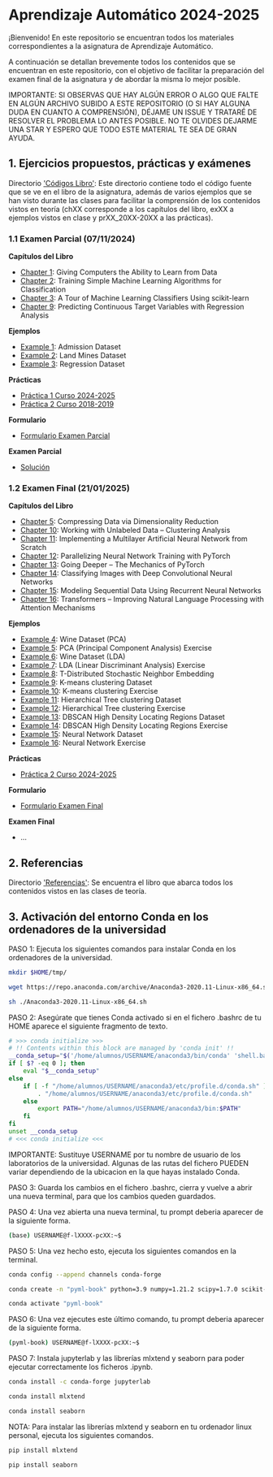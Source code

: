 # Aprendizaje Automático 2024-2025

¡Bienvenido! En este repositorio se encuentran todos los materiales correspondientes a la asignatura de Aprendizaje Automático.

A continuación se detallan brevemente todos los contenidos que se encuentran en este repositorio, con el objetivo de facilitar la preparación del examen final de la asignatura y de abordar la misma lo mejor posible.

IMPORTANTE: SI OBSERVAS QUE HAY ALGÚN ERROR O ALGO QUE FALTE EN ALGÚN ARCHIVO SUBIDO A ESTE REPOSITORIO (O SI HAY ALGUNA DUDA EN CUANTO A COMPRENSIÓN), DÉJAME UN ISSUE Y TRATARÉ DE RESOLVER EL PROBLEMA LO ANTES POSIBLE. NO TE OLVIDES DEJARME UNA STAR Y ESPERO QUE TODO ESTE MATERIAL TE SEA DE GRAN AYUDA.

## 1. Ejercicios propuestos, prácticas y exámenes

Directorio ['Códigos Libro'](https://github.com/aleon2020/AA_2024-2025/tree/main/C%C3%B3digos%20Libro): Este directorio contiene todo el código fuente que se ve en el libro de la asignatura, además de varios ejemplos que se han visto durante las clases para facilitar la comprensión de los contenidos vistos en teoría (chXX corresponde a los capítulos del libro, exXX a ejemplos vistos en clase y prXX_20XX-20XX a las prácticas).

### 1.1 Examen Parcial (07/11/2024)

**Capítulos del Libro**
* [Chapter 1](https://github.com/aleon2020/AA_2024-2025/tree/main/C%C3%B3digos%20Libro/ch01): Giving Computers the Ability to Learn from Data
* [Chapter 2](https://github.com/aleon2020/AA_2024-2025/tree/main/C%C3%B3digos%20Libro/ch02): Training Simple Machine Learning Algorithms for Classification
* [Chapter 3](https://github.com/aleon2020/AA_2024-2025/tree/main/C%C3%B3digos%20Libro/ch03): A Tour of Machine Learning Classifiers Using scikit-learn
* [Chapter 9](https://github.com/aleon2020/AA_2024-2025/tree/main/C%C3%B3digos%20Libro/ch09): Predicting Continuous Target Variables with Regression Analysis

**Ejemplos**
* [Example 1](https://github.com/aleon2020/AA_2024-2025/tree/main/C%C3%B3digos%20Libro/ex01): Admission Dataset
* [Example 2](https://github.com/aleon2020/AA_2024-2025/tree/main/C%C3%B3digos%20Libro/ex02): Land Mines Dataset
* [Example 3](https://github.com/aleon2020/AA_2024-2025/tree/main/C%C3%B3digos%20Libro/ex03): Regression Dataset

**Prácticas**
* [Práctica 1 Curso 2024-2025](https://github.com/aleon2020/AA_2024-2025/tree/main/C%C3%B3digos%20Libro/pr01_2024-2025)
* [Práctica 2 Curso 2018-2019](https://github.com/aleon2020/AA_2024-2025/tree/main/C%C3%B3digos%20Libro/pr02_2018-2019)

**Formulario**
* [Formulario Examen Parcial](https://github.com/aleon2020/AA_2024-2025/tree/main/C%C3%B3digos%20Libro/formulario_parcial)

**Examen Parcial**
* [Solución](https://github.com/aleon2020/AA_2024-2025/tree/main/C%C3%B3digos%20Libro/ex_parcial_2024-2025)

### 1.2 Examen Final (21/01/2025)

**Capítulos del Libro**
* [Chapter 5](https://github.com/aleon2020/AA_2024-2025/tree/main/C%C3%B3digos%20Libro/ch05): Compressing Data via Dimensionality Reduction
* [Chapter 10](https://github.com/aleon2020/AA_2024-2025/tree/main/C%C3%B3digos%20Libro/ch10): Working with Unlabeled Data – Clustering Analysis
* [Chapter 11](https://github.com/aleon2020/AA_2024-2025/tree/main/C%C3%B3digos%20Libro/ch11): Implementing a Multilayer Artificial Neural Network from Scratch
* [Chapter 12](https://github.com/aleon2020/AA_2024-2025/tree/main/C%C3%B3digos%20Libro/ch12): Parallelizing Neural Network Training with PyTorch
* [Chapter 13](https://github.com/aleon2020/AA_2024-2025/tree/main/C%C3%B3digos%20Libro/ch13): Going Deeper – The Mechanics of PyTorch
* [Chapter 14](https://github.com/aleon2020/AA_2024-2025/tree/main/C%C3%B3digos%20Libro/ch14): Classifying Images with Deep Convolutional Neural Networks
* [Chapter 15](https://github.com/aleon2020/AA_2024-2025/tree/main/C%C3%B3digos%20Libro/ch15): Modeling Sequential Data Using Recurrent Neural Networks
* [Chapter 16](https://github.com/aleon2020/AA_2024-2025/tree/main/C%C3%B3digos%20Libro/ch16): Transformers – Improving Natural Language Processing with Attention Mechanisms

**Ejemplos**
* [Example 4](https://github.com/aleon2020/AA_2024-2025/tree/main/C%C3%B3digos%20Libro/ex04): Wine Dataset (PCA)
* [Example 5](https://github.com/aleon2020/AA_2024-2025/tree/main/C%C3%B3digos%20Libro/ex05): PCA (Principal Component Analysis) Exercise
* [Example 6](https://github.com/aleon2020/AA_2024-2025/tree/main/C%C3%B3digos%20Libro/ex06): Wine Dataset (LDA)
* [Example 7](https://github.com/aleon2020/AA_2024-2025/tree/main/C%C3%B3digos%20Libro/ex07): LDA (Linear Discriminant Analysis) Exercise
* [Example 8](https://github.com/aleon2020/AA_2024-2025/tree/main/C%C3%B3digos%20Libro/ex08): T-Distributed Stochastic Neighbor Embedding
* [Example 9](https://github.com/aleon2020/AA_2024-2025/tree/main/C%C3%B3digos%20Libro/ex09): K-means clustering Dataset
* [Example 10](https://github.com/aleon2020/AA_2024-2025/tree/main/C%C3%B3digos%20Libro/ex10): K-means clustering Exercise
* [Example 11](https://github.com/aleon2020/AA_2024-2025/tree/main/C%C3%B3digos%20Libro/ex11): Hierarchical Tree clustering Dataset
* [Example 12](https://github.com/aleon2020/AA_2024-2025/tree/main/C%C3%B3digos%20Libro/ex12): Hierarchical Tree clustering Exercise
* [Example 13](https://github.com/aleon2020/AA_2024-2025/tree/main/C%C3%B3digos%20Libro/ex13): DBSCAN High Density Locating Regions Dataset
* [Example 14](https://github.com/aleon2020/AA_2024-2025/tree/main/C%C3%B3digos%20Libro/ex14): DBSCAN High Density Locating Regions Exercise
* [Example 15](https://github.com/aleon2020/AA_2024-2025/tree/main/C%C3%B3digos%20Libro/ex15): Neural Network Dataset
* [Example 16](https://github.com/aleon2020/AA_2024-2025/tree/main/C%C3%B3digos%20Libro/ex16): Neural Network Exercise

**Prácticas**
* [Práctica 2 Curso 2024-2025](https://github.com/aleon2020/AA_2024-2025/tree/main/C%C3%B3digos%20Libro/pr02_2024-2025)

**Formulario**
* [Formulario Examen Final](https://github.com/aleon2020/AA_2024-2025/tree/main/C%C3%B3digos%20Libro/formulario_final)

**Examen Final**
* ...

## 2. Referencias

Directorio ['Referencias'](https://github.com/aleon2020/AA_2024-2025/tree/main/Referencias): Se encuentra el libro que abarca todos los contenidos vistos en las clases de teoría.

## 3. Activación del entorno Conda en los ordenadores de la universidad

PASO 1: Ejecuta los siguientes comandos para instalar Conda en los ordenadores de la universidad.

```sh
mkdir $HOME/tmp/
```

```sh
wget https://repo.anaconda.com/archive/Anaconda3-2020.11-Linux-x86_64.sh
```

```sh
sh ./Anaconda3-2020.11-Linux-x86_64.sh
```

PASO 2: Asegúrate que tienes Conda activado si en el fichero .bashrc de tu HOME aparece el siguiente fragmento de texto.

```bash
# >>> conda initialize >>>
# !! Contents within this block are managed by 'conda init' !!
__conda_setup="$('/home/alumnos/USERNAME/anaconda3/bin/conda' 'shell.bash' 'hook' 2> /dev/null)"
if [ $? -eq 0 ]; then
    eval "$__conda_setup"
else
    if [ -f "/home/alumnos/USERNAME/anaconda3/etc/profile.d/conda.sh" ]; then
        . "/home/alumnos/USERNAME/anaconda3/etc/profile.d/conda.sh"
    else
        export PATH="/home/alumnos/USERNAME/anaconda3/bin:$PATH"
    fi
fi
unset __conda_setup
# <<< conda initialize <<<
```

IMPORTANTE: Sustituye USERNAME por tu nombre de usuario de los laboratorios de la universidad. Algunas de las rutas del fichero PUEDEN variar dependiendo de la ubicacion en la que hayas instalado Conda.

PASO 3: Guarda los cambios en el fichero .bashrc, cierra y vuelve a abrir una nueva terminal, para que los cambios queden guardados.

PASO 4: Una vez abierta una nueva terminal, tu prompt deberia aparecer de la siguiente forma.

```sh
(base) USERNAME@f-lXXXX-pcXX:~$
```

PASO 5: Una vez hecho esto, ejecuta los siguientes comandos en la terminal.

```sh
conda config --append channels conda-forge
```

```sh
conda create -n "pyml-book" python=3.9 numpy=1.21.2 scipy=1.7.0 scikit-learn=1.0 matplotlib=3.4.3 pandas=1.3.2
```

```sh
conda activate "pyml-book"
```

PASO 6: Una vez ejecutes este último comando, tu prompt deberia aparecer de la siguiente forma.

```sh
(pyml-book) USERNAME@f-lXXXX-pcXX:~$
```

PASO 7: Instala jupyterlab y las librerías mlxtend y seaborn para poder ejecutar correctamente los ficheros .ipynb.

```sh
conda install -c conda-forge jupyterlab
```

```sh
conda install mlxtend
```

```sh
conda install seaborn
```

NOTA: Para instalar las librerías mlxtend y seaborn en tu ordenador linux personal, ejecuta los siguientes comandos.

```sh
pip install mlxtend
```

```sh
pip install seaborn
```
